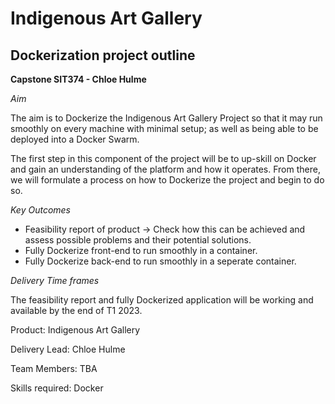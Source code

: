 # Indigenous Art Gallery #

## Dockerization project outline ##

**Capstone SIT374 - Chloe Hulme**

_Aim_

The aim is to Dockerize the Indigenous Art Gallery Project so that it may run smoothly on every
machine with minimal setup; as well as being able to be deployed into a Docker Swarm.

The first step in this component of the project will be to up-skill on Docker and gain an
understanding of the platform and how it operates. From there, we will formulate a process on how to
Dockerize the project and begin to do so.

_Key Outcomes_

- Feasibility report of product -> Check how this can be achieved and assess possible problems and
  their potential solutions.
- Fully Dockerize front-end to run smoothly in a container.
- Fully Dockerize back-end to run smoothly in a seperate container.

_Delivery Time frames_

The feasibility report and fully Dockerized application will be working and available by the end of
T1 2023.

Product: Indigenous Art Gallery

Delivery Lead: Chloe Hulme

Team Members: TBA

Skills required: Docker
